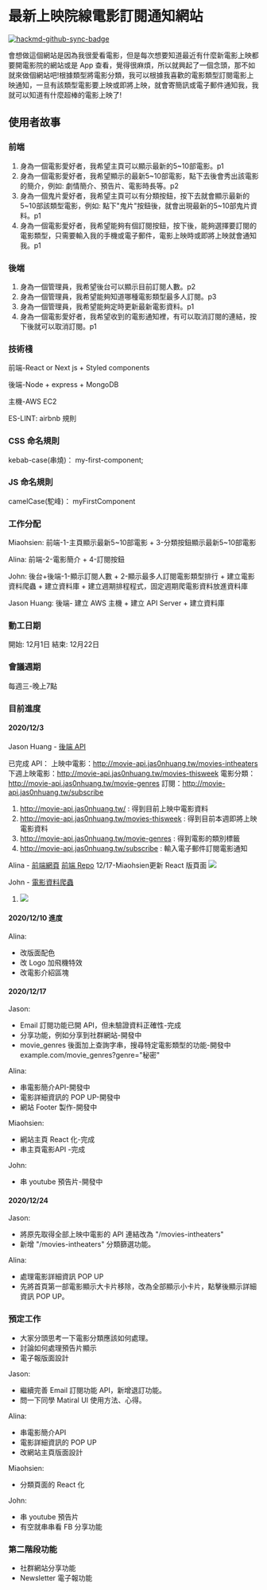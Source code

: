 # 最新上映院線電影訂閱通知網站

[![hackmd-github-sync-badge](https://hackmd.io/utQQsBerRj-ss5TVq3jWaA/badge)](https://hackmd.io/utQQsBerRj-ss5TVq3jWaA)

會想做這個網站是因為我很愛看電影，但是每次想要知道最近有什麼新電影上映都要開電影院的網站或是 App 查看，覺得很麻煩，所以就興起了一個念頭，那不如就來做個網站吧!根據類型將電影分類，我可以根據我喜歡的電影類型訂閱電影上映通知，一旦有該類型電影要上映或即將上映，就會寄簡訊或電子郵件通知我，我就可以知道有什麼超棒的電影上映了!
## 使用者故事
### 前端
1. 身為一個電影愛好者，我希望主頁可以顯示最新的5~10部電影。p1
2. 身為一個電影愛好者，我希望顯示的最新5~10部電影，點下去後會秀出該電影的簡介，例如: 劇情簡介、預告片、電影時長等。p2
3. 身為一個鬼片愛好者，我希望主頁可以有分類按鈕，按下去就會顯示最新的5\~10部該類型電影，例如: 點下"鬼片"按鈕後，就會出現最新的5~10部鬼片資料。p1
4. 身為一個電影愛好者，我希望能夠有個訂閱按鈕，按下後，能夠選擇要訂閱的電影類型，只需要輸入我的手機或電子郵件，電影上映時或即將上映就會通知我。p1


### 後端
1. 身為一個管理員，我希望後台可以顯示目前訂閱人數。p2
2. 身為一個管理員，我希望能夠知道哪種電影類型最多人訂閱。p3
3. 身為一個管理員，我希望能夠定時更新最新電影資料。p1
4. 身為一個電影愛好者，我希望收到的電影通知裡，有可以取消訂閱的連結，按下後就可以取消訂閱。p1


### 技術棧
  前端-React or Next js + Styled components
  
  後端-Node + express + MongoDB
  
  主機-AWS EC2
  
  ES-LINT: airbnb 規則
  
  
  
### CSS 命名規則
kebab-case(串燒)： my-first-component; 

### JS 命名規則
camelCase(駝峰)： myFirstComponent

### 工作分配

Miaohsien: 前端-1-主頁顯示最新5\~10部電影 + 3-分類按鈕顯示最新5~10部電影

Alina: 前端-2-電影簡介 + 4-訂閱按鈕

John: 後台+後端-1-顯示訂閱人數 + 2-顯示最多人訂閱電影類型排行 + 建立電影資料爬蟲 + 建立資料庫 + 建立週期排程程式，固定週期爬電影資料放進資料庫

Jason Huang: 後端- 建立 AWS 主機 + 建立 API Server + 建立資料庫

### 動工日期
開始: 12月1日
結束: 12月22日

### 會議週期
每週三-晚上7點

### 目前進度

#### 2020/12/3

Jason Huang - [後端 API](https://github.com/JAS0NHUANG/final-project-backend)

已完成 API：
上映中電影：http://movie-api.jas0nhuang.tw/movies-intheaters
下週上映電影：http://movie-api.jas0nhuang.tw/movies-thisweek
電影分類：http://movie-api.jas0nhuang.tw/movie-genres
訂閱：http://movie-api.jas0nhuang.tw/subscribe

1. http://movie-api.jas0nhuang.tw/ : 得到目前上映中電影資料
2. http://movie-api.jas0nhuang.tw/movies-thisweek : 得到目前本週即將上映電影資料
3. http://movie-api.jas0nhuang.tw/movie-genres : 得到電影的類別標籤  
4. http://movie-api.jas0nhuang.tw/subscribe : 輸入電子郵件訂閱電影通知  

Alina - [前端網頁](https://teiekinei.github.io/final-project-frontend/index.html) [前端 Repo](https://github.com/Teiekinei/final-project-frontend)
12/17-Miaohsien更新 React 版頁面
![](https://i.imgur.com/sJixbgO.jpg)





John - [電影資料爬蟲](https://github.com/CHANG-CHING-CHUNG/JS_Movie-crawler)
1. ![](https://i.imgur.com/7IptFRK.png)

#### 2020/12/10 進度

Alina:
* 改版面配色
* 改 Logo 加飛機特效
* 改電影介紹區塊

#### 2020/12/17

Jason:
* Email 訂閱功能已開 API，但未驗證資料正確性-完成
* 分享功能，例如分享到社群網站-開發中
* movie_genres 後面加上查詢字串，搜尋特定電影類型的功能-開發中
example.com/movie_genres?genre="秘密"

Alina:
* 串電影簡介API-開發中
* 電影詳細資訊的 POP UP-開發中
* 網站 Footer 製作-開發中

Miaohsien:
* 網站主頁 React 化-完成
* 串主頁電影API -完成

John:
* 串 youtube 預告片-開發中


#### 2020/12/24  

Jason:
* 將原先取得全部上映中電影的 API 連結改為 "/movies-intheaters"
* 新增 "/movies-intheaters" 分類篩選功能。

Alina:
* 處理電影詳細資訊 POP UP
* 先將首頁第一部電影顯示大卡片移除，改為全部顯示小卡片，點擊後顯示詳細資訊 POP UP。


### 預定工作

* 大家分頭思考一下電影分類應該如何處理。
* 討論如何處理預告片顯示
* 電子報版面設計

Jason:
* 繼續完善 Email 訂閱功能 API，新增退訂功能。
* 問一下同學 Matiral UI 使用方法、心得。

Alina:
* 串電影簡介API
* 電影詳細資訊的 POP UP
* 改網站主頁版面設計

Miaohsien:
* 分類頁面的 React 化

John:
* 串 youtube 預告片
* 有空就串串看 FB 分享功能

### 第二階段功能
* 社群網站分享功能
* Newsletter 電子報功能


